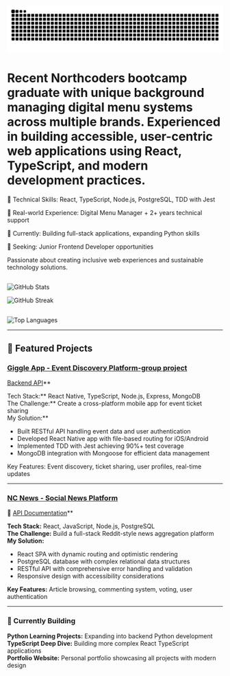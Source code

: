 ![snake gif](https://github.com/Andipascale7/Andipascale7/blob/output/github-snake-dark.svg)

# Recent Northcoders bootcamp graduate with unique background managing digital menu systems across multiple brands. Experienced in building accessible, user-centric web applications using React, TypeScript, and modern development practices.

🔧 Technical Skills: React, TypeScript, Node.js, PostgreSQL, TDD with Jest

💼 Real-world Experience: Digital Menu Manager + 2+ years technical support

🌱 Currently: Building full-stack applications, expanding Python skills

🎯 Seeking: Junior Frontend Developer opportunities 

Passionate about creating inclusive web experiences and sustainable technology solutions.

##
![GitHub Stats](https://github-readme-stats.vercel.app/api?username=Andipascale7&show_icons=true&theme=radical)

![GitHub Streak](https://streak-stats.demolab.com/?user=Andipascale7&theme=radical)
## 
![Top Languages](https://github-readme-stats.vercel.app/api/top-langs/?username=Andipascale7&layout=compact&theme=radical)

---

## 🚀 Featured Projects

### [Giggle App - Event Discovery Platform-group project](https://github.com/Andipascale7/giggle-fe) 
[Backend API](https://github.com/Andipascale7/giggle-be)**

Tech Stack:** React Native, TypeScript, Node.js, Express, MongoDB  
The Challenge:** Create a cross-platform mobile app for event ticket sharing  
My Solution:** 
- Built RESTful API handling event data and user authentication
- Developed React Native app with file-based routing for iOS/Android
- Implemented TDD with Jest achieving 90%+ test coverage
- MongoDB integration with Mongoose for efficient data management

Key Features: Event discovery, ticket sharing, user profiles, real-time updates

---

### [NC News - Social News Platform](https://github.com/Andipascale7/nc-news)
🔗 [API Documentation](https://github.com/Andipascale7/Seeding.git)**

**Tech Stack:** React, JavaScript, Node.js, PostgreSQL  
**The Challenge:** Build a full-stack Reddit-style news aggregation platform  
**My Solution:**
- React SPA with dynamic routing and optimistic rendering
- PostgreSQL database with complex relational data structures  
- RESTful API with comprehensive error handling and validation
- Responsive design with accessibility considerations

**Key Features:** Article browsing, commenting system, voting, user authentication

---

### 🔨 Currently Building
**Python Learning Projects:** Expanding into backend Python development  
**TypeScript Deep Dive:** Building more complex React TypeScript applications  
**Portfolio Website:** Personal portfolio showcasing all projects with modern design
